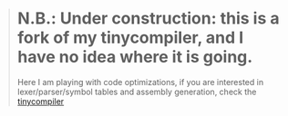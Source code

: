 > # N.B.: Under construction: this is a fork of my tinycompiler, and I have no idea where it is going.
> Here I am playing with code optimizations, if you are interested in lexer/parser/symbol tables and assembly generation,
> check the [tinycompiler](https://github.com/ssloy/tinycompiler) 
